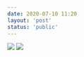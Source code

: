 ```yaml
---
date: 2020-07-10 11:20
layout: 'post'
status: 'public'
---
```


![](https://pixabay.com/zh/photos/daisy-flower-lake-nature-summer-5383056/)
![](https://pixabay.com/zh/photos/poppies-flowers-field-sunset-5392907/)